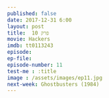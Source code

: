 ```yaml
---
published: false
date: 2017-12-31 6:00
layout: post
title: 	פרק 10
movie: Hackers
imdb: tt0113243
episode: 
ep-file: 
episode-number: 11
test-me : :title
image : /assets/images/ep11.jpg
next-week: Ghostbusters (1984)
---
```

